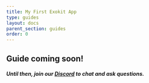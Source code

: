 ```yaml
---
title: My First Exokit App
type: guides
layout: docs
parent_section: guides
order: 0
---
```


## Guide coming soon!

##### Until then, join our [Discord](https://discord.gg/cf5tfTV) to chat and ask questions.
